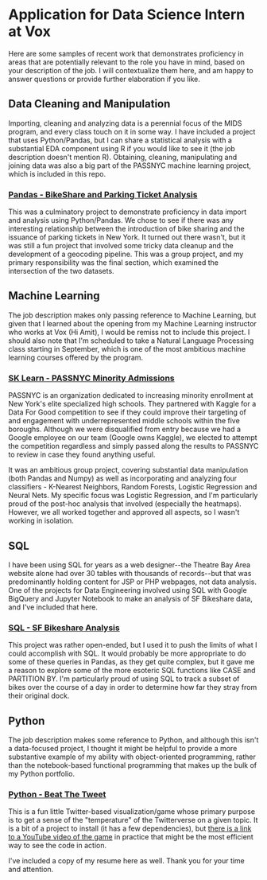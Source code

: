 # Application for Data Science Intern at Vox

Here are some samples of recent work that demonstrates proficiency in areas that are potentially relevant to the role you have in mind, based on your description of the job.  I will contextualize them here, and am happy to answer questions or provide further elaboration if you like.

## Data Cleaning and Manipulation
Importing, cleaning and analyzing data is a perennial focus of the MIDS program, and every class touch on it in some way.  I have included a project that uses Python/Pandas, but I can share a statistical analysis with a substantial EDA component using R if you would like to see it (the job description doesn't mention R).  Obtaining, cleaning, manipulating and joining data was also a big part of the PASSNYC machine learning project, which is included in this repo.

### [Pandas - BikeShare and Parking Ticket Analysis](https://github.com/omsteadily/Vox/tree/master/Pandas%20-%20BikeShare%20and%20Parking%20Ticket%20Analysis)
This was a culminatory project to demonstrate proficiency in data import and analysis using Python/Pandas.  We chose to see if there was any interesting relationship between the introduction of bike sharing and the issuance of parking tickets in New York.  It turned out there wasn't, but it was still a fun project that involved some tricky data cleanup and the development of a geocoding pipeline.  This was a group project, and my primary responsibility was the final section, which examined the intersection of the two datasets.

## Machine Learning
The job description makes only passing reference to Machine Learning, but given that I learned about the opening from my Machine Learning instructor who works at Vox (Hi Amit), I would be remiss not to include this project.  I should also note that I'm scheduled to take a Natural Language Processing class starting in September, which is one of the most ambitious machine learning courses offered by the program.

### [SK Learn - PASSNYC Minority Admissions](https://github.com/omsteadily/W207-final-project/blob/bd14b33dd14629c1ae3e0d6fcb57f86a782e4752/final_project_overview.ipynb)
PASSNYC is an organization dedicated to increasing minority enrollment at New York's elite specialized high schools.  They partnered with Kaggle for a Data For Good competition to see if they could improve their targeting of and engagement with underrepresented middle schools within the five boroughs.  Although we were disqualified from entry because we had a Google employee on our team (Google owns Kaggle), we elected to attempt the competition regardless and simply passed along the results to PASSNYC to review in case they found anything useful.

It was an ambitious group project, covering substantial data manipulation (both Pandas and Numpy) as well as incorporating and analyzing four classifiers - K-Nearest Neighbors, Random Forests, Logistic Regression and Neural Nets.  My specific focus was Logistic Regression, and I'm particularly proud of the post-hoc analysis that involved (especially the heatmaps).  However, we all worked together and approved all aspects, so I wasn't working in isolation.

## SQL
I have been using SQL for years as a web designer--the Theatre Bay Area website alone had over 30 tables with thousands of records--but that was predominantly holding content for JSP or PHP webpages, not data analysis.  One of the projects for Data Engineering involved using SQL with Google BigQuery and Jupyter Notebook to make an analysis of SF Bikeshare data, and I've included that here.

### [SQL - SF Bikeshare Analysis](https://github.com/omsteadily/Vox/tree/master/SQL%20-%20SF%20Bikeshare%20Analysis)
This project was rather open-ended, but I used it to push the limits of what I could accomplish with SQL.  It would probably be more appropriate to do some of these queries in Pandas, as they get quite complex, but it gave me a reason to explore some of the more esoteric SQL functions like CASE and PARTITION BY.  I'm particularly proud of using SQL to track a subset of bikes over the course of a day in order to determine how far they stray from their original dock.

## Python
The job description makes some reference to Python, and although this isn't a data-focused project, I thought it might be helpful to provide a more substantive example of my ability with object-oriented programming, rather than the notebook-based functional programming that makes up the bulk of my Python portfolio.

### [Python - Beat The Tweet](https://github.com/omsteadily/Vox/tree/master/Python%20-%20Beat%20The%20Tweet)
This is a fun little Twitter-based visualization/game whose primary purpose is to get a sense of the "temperature" of the Twitterverse on a given topic.  It is a bit of a project to install (it has a few dependencies), but [there is a link to a YouTube video of the game](https://youtu.be/B5bVpq8HzmM) in practice that might be the most efficient way to see the code in action.

I've included a copy of my resume here as well.  Thank you for your time and attention.
